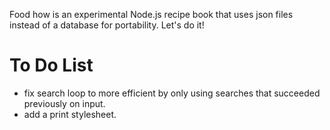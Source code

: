 
Food how is an experimental Node.js recipe book that uses json files instead of a database for portability. Let's do it!

# To Do List
* fix search loop to more efficient by only using searches that succeeded previously on input.
* add a print stylesheet.